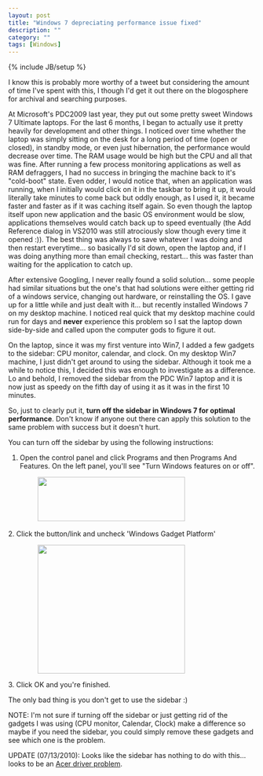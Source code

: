 ```yaml
---
layout: post
title: "Windows 7 depreciating performance issue fixed"
description: ""
category: ""
tags: [Windows]
---
```

{% include JB/setup %}

I know this is probably more worthy of a tweet but considering the amount of time I've spent with this, I though I'd get it out there on the blogosphere for archival and searching purposes.

At Microsoft's PDC2009 last year, they put out some pretty sweet Windows 7 Ultimate laptops. For the last 6 months, I began to actually use it pretty heavily for development and other things. I noticed over time whether the laptop was simply sitting on the desk for a long period of time (open or closed), in standby mode, or even just hibernation, the performance would decrease over time. The RAM usage would be high but the CPU and all that was fine. After running a few process monitoring applications as well as RAM defraggers, I had no success in bringing the machine back to it's "cold-boot" state. Even odder, I would notice that, when an application was running, when I initially would click on it in the taskbar to bring it up, it would literally take minutes to come back but oddly enough, as I used it, it became faster and faster as if it was caching itself again. So even though the laptop itself upon new application and the basic OS environment would be slow, applications themselves would catch back up to speed eventually (the Add Reference dialog in VS2010 was still atrociously slow though every time it opened :)). The best thing was always to save whatever I was doing and then restart everytime... so basically I'd sit down, open the laptop and, if I was doing anything more than email checking, restart... this was faster than waiting for the application to catch up.

After extensive Googling, I never really found a solid solution... some people had similar situations but the one's that had solutions were either getting rid of a windows service, changing out hardware, or reinstalling the OS. I gave up for a little while and just dealt with it... but recently installed Windows 7 on my desktop machine. I noticed real quick that my desktop machine could run for days and <strong>never</strong> experience this problem so I sat the laptop down side-by-side and called upon the computer gods to figure it out.

On the laptop, since it was my first venture into Win7, I added a few gadgets to the sidebar: CPU monitor, calendar, and clock. On my desktop Win7 machine, I just didn't get around to using the sidebar. Although it took me a while to notice this, I decided this was enough to investigate as a difference. Lo and behold, I removed the sidebar from the PDC Win7 laptop and it is now just as speedy on the fifth day of using it as it was in the first 10 minutes.

So, just to clearly put it, <strong>turn off the sidebar in Windows 7 for optimal performance</strong>. Don't know if anyone out there can apply this solution to the same problem with success but it doesn't hurt.

You can turn off the sidebar by using the following instructions:

1. Open the control panel and click Programs and then Programs And Features. On the left panel, you'll see "Turn Windows features on or off".
<p style="text-align: left; padding-left: 60px;">﻿<a href="http://i.imgur.com/PNpMWgw.png"><img class="alignnone size-medium wp-image-258" title="windows71" src="http://i.imgur.com/PNpMWgw.png" alt="" width="300" height="90" /></a></p>
<p style="text-align: left;">2. Click the button/link and uncheck 'Windows Gadget Platform'</p>
<p style="text-align: left; padding-left: 60px;"><a href="http://i.imgur.com/cBhyhkf.png"><img class="alignnone size-medium wp-image-259" title="windows72" src="http://i.imgur.com/cBhyhkf.png" alt="" width="300" height="262" /></a></p>
<p style="text-align: left;">3. Click OK and you're finished.</p>
<p style="text-align: left;"></p>
<p style="text-align: left;">The only bad thing is you don't get to use the sidebar :)</p>
<p style="text-align: left;"></p>
<p style="text-align: left;">NOTE: I'm not sure if turning off the sidebar or just getting rid of the gadgets I was using (CPU monitor, Calendar, Clock) make a difference so maybe if you need the sidebar, you could simply remove these gadgets and see which one is the problem.</p>
<p style="text-align: left;"></p>
<p style="text-align: left;">UPDATE (07/13/2010): Looks like the sidebar has nothing to do with this... looks to be an <a href="http://www.brianpeek.com/blog/archive/2010/01/31/acer-1420p-leaky-handle-driver-fix.aspx" target="_blank">Acer driver problem</a>.</p>
